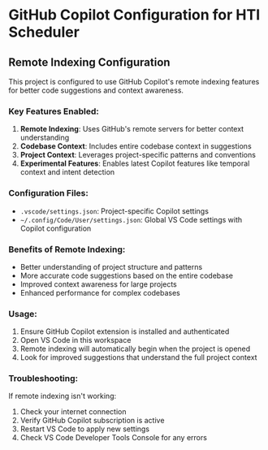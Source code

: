 # GitHub Copilot Configuration for HTI Scheduler

## Remote Indexing Configuration

This project is configured to use GitHub Copilot's remote indexing features for better code suggestions and context awareness.

### Key Features Enabled:

1. **Remote Indexing**: Uses GitHub's remote servers for better context understanding
2. **Codebase Context**: Includes entire codebase context in suggestions
3. **Project Context**: Leverages project-specific patterns and conventions
4. **Experimental Features**: Enables latest Copilot features like temporal context and intent detection

### Configuration Files:

- `.vscode/settings.json`: Project-specific Copilot settings
- `~/.config/Code/User/settings.json`: Global VS Code settings with Copilot configuration

### Benefits of Remote Indexing:

- Better understanding of project structure and patterns
- More accurate code suggestions based on the entire codebase
- Improved context awareness for large projects
- Enhanced performance for complex codebases

### Usage:

1. Ensure GitHub Copilot extension is installed and authenticated
2. Open VS Code in this workspace
3. Remote indexing will automatically begin when the project is opened
4. Look for improved suggestions that understand the full project context

### Troubleshooting:

If remote indexing isn't working:
1. Check your internet connection
2. Verify GitHub Copilot subscription is active
3. Restart VS Code to apply new settings
4. Check VS Code Developer Tools Console for any errors
